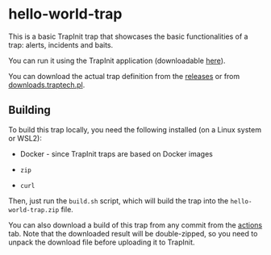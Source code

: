 # hello-world-trap

This is a basic TrapInit trap that showcases the basic functionalities of a trap: alerts, incidents and baits.

You can run it using the TrapInit application (downloadable [here](https://downloads.traptech.pl)).

You can download the actual trap definition from the [releases](https://github.com/TrapTech/hello-world-trap/releases) or from [downloads.traptech.pl](https://downloads.traptech.pl).

## Building

To build this trap locally, you need the following installed (on a Linux system or WSL2):

- Docker - since TrapInit traps are based on Docker images

- `zip`

- `curl`

Then, just run the `build.sh` script, which will build the trap into the `hello-world-trap.zip` file.

You can also download a build of this trap from any commit from the [actions](https://github.com/TrapTech/hello-world-trap/actions) tab. Note that the downloaded
result will be double-zipped, so you need to unpack the download file before uploading it to TrapInit.
